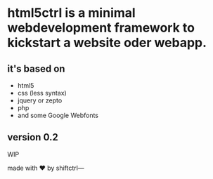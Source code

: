 # html5ctrl is a minimal webdevelopment framework to kickstart a website oder webapp. 

## it's based on 
- html5
- css (less syntax)
- jquery or zepto
- php
- and some Google Webfonts

## version 0.2
WIP

made with ❤ by shiftctrl—